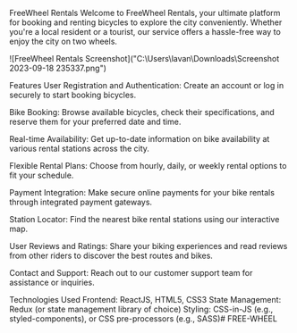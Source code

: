 FreeWheel Rentals
Welcome to FreeWheel Rentals, your ultimate platform for booking and renting bicycles to explore the city conveniently. Whether you're a local resident or a tourist, our service offers a hassle-free way to enjoy the city on two wheels.

![FreeWheel Rentals Screenshot]("C:\Users\lavan\Downloads\Screenshot 2023-09-18 235337.png")

Features
User Registration and Authentication: Create an account or log in securely to start booking bicycles.

Bike Booking: Browse available bicycles, check their specifications, and reserve them for your preferred date and time.

Real-time Availability: Get up-to-date information on bike availability at various rental stations across the city.

Flexible Rental Plans: Choose from hourly, daily, or weekly rental options to fit your schedule.

Payment Integration: Make secure online payments for your bike rentals through integrated payment gateways.

Station Locator: Find the nearest bike rental stations using our interactive map.

User Reviews and Ratings: Share your biking experiences and read reviews from other riders to discover the best routes and bikes.

Contact and Support: Reach out to our customer support team for assistance or inquiries.

Technologies Used
Frontend: ReactJS, HTML5, CSS3
State Management: Redux (or state management library of choice)
Styling: CSS-in-JS (e.g., styled-components), or CSS pre-processors (e.g., SASS)# FREE-WHEEL
